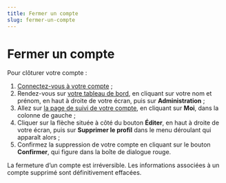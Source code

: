 ```yaml
---
title: Fermer un compte
slug: fermer-un-compte
---
```

# Fermer un compte

Pour clôturer votre compte :

1. [Connectez-vous à votre compte](https://www.data.gouv.fr/fr/login) ;
2. Rendez-vous sur [votre tableau de bord](https://www.data.gouv.fr/fr/admin/), en cliquant sur votre nom et prénom, en haut à droite de votre écran, puis sur **Administration** ;
3. Allez sur [la page de suivi de votre compte](https://www.data.gouv.fr/fr/admin/me/edit), en cliquant sur **Moi**, dans la colonne de gauche ;
4. Cliquer sur la flèche située à côté du bouton **Éditer**, en haut à droite de votre écran, puis sur **Supprimer le profil** dans le menu déroulant qui apparaît alors ;
5. Confirmez la suppression de votre compte en cliquant sur le bouton **Confirmer**, qui figure dans la boîte de dialogue rouge.

La fermeture d’un compte est irréversible. Les informations associées à un compte supprimé sont définitivement effacées.
